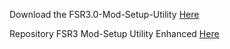 Download the FSR3.0-Mod-Setup-Utility [Here](https://sharemods.com/sbw6zz2dtw2n/FSR3_v1.9.7.rar.html)<br/>

Repository FSR3 Mod-Setup Utility Enhanced [Here](https://github.com/P4TOLINO06/FSR3-Mod-Setup-Utility-Enhanced)